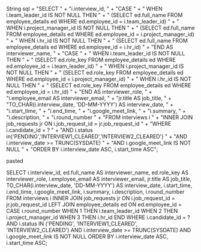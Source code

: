 String sql = "SELECT " +
                    "i.interview_id, " +
                    "CASE " +
                    "  WHEN i.team_leader_id IS NOT NULL THEN " +
                    "    (SELECT ed.full_name FROM employee_details ed WHERE ed.employee_id = i.team_leader_id) " +
                    "  WHEN i.project_manager_id IS NOT NULL THEN " +
                    "    (SELECT ed.full_name FROM employee_details ed WHERE ed.employee_id = i.project_manager_id) " +
                    "  WHEN i.hr_id IS NOT NULL THEN " +
                    "    (SELECT ed.full_name FROM employee_details ed WHERE ed.employee_id = i.hr_id) " +
                    "END AS interviewer_name, " +
                    "CASE " +
                    "  WHEN i.team_leader_id IS NOT NULL THEN " +
                    "    (SELECT ed.role_key FROM employee_details ed WHERE ed.employee_id = i.team_leader_id) " +
                    "  WHEN i.project_manager_id IS NOT NULL THEN " +
                    "    (SELECT ed.role_key FROM employee_details ed WHERE ed.employee_id = i.project_manager_id) " +
                    "  WHEN i.hr_id IS NOT NULL THEN " +
                    "    (SELECT ed.role_key FROM employee_details ed WHERE ed.employee_id = i.hr_id) " +
                    "END AS interviewer_role, " +
                    "i.employee_email AS interviewer_email, " +
                    "jr.title AS job_title, " +
                    "TO_CHAR(i.interview_date, 'DD-MM-YYYY') AS interview_date, " +
                    "i.start_time, " +
                    "i.end_time, " +
                    "i.google_meet_link, " +
                    "i.summary, " +
                    "i.description, " +
                    "i.round_number " +
                    "FROM interviews i " +
                    "INNER JOIN job_requests jr ON i.job_request_id = jr.job_request_id " +
                    "WHERE i.candidate_id = ? " +
                    "AND i.status in('PENDING','INTERVIEW1_CLEARED','INTERVIEW2_CLEARED')  " +
                    "AND i.interview_date >= TRUNC(SYSDATE) " +
                    "AND i.google_meet_link IS NOT NULL " +
                    "ORDER BY i.interview_date ASC, i.start_time ASC";








pasted 

SELECT 
    i.interview_id,
    ed.full_name AS interviewer_name,
    ed.role_key AS interviewer_role,
    i.employee_email AS interviewer_email,
    jr.title AS job_title,
    TO_CHAR(i.interview_date, 'DD-MM-YYYY') AS interview_date,
    i.start_time,
    i.end_time,
    i.google_meet_link,
    i.summary,
    i.description,
    i.round_number
FROM interviews i
INNER JOIN job_requests jr ON i.job_request_id = jr.job_request_id
LEFT JOIN employee_details ed 
    ON ed.employee_id = 
        CASE i.round_number
            WHEN 1 THEN i.team_leader_id
            WHEN 2 THEN i.project_manager_id
            WHEN 3 THEN i.hr_id
        END
WHERE i.candidate_id = ?
  AND i.status IN ('PENDING', 'INTERVIEW1_CLEARED', 'INTERVIEW2_CLEARED')
  AND i.interview_date >= TRUNC(SYSDATE)
  AND i.google_meet_link IS NOT NULL
ORDER BY i.interview_date ASC, i.start_time ASC;
